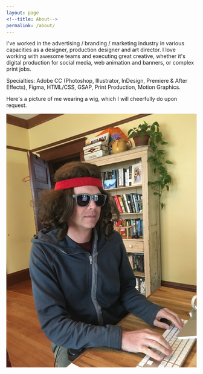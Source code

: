 ```yaml
---
layout: page
<!--title: About-->
permalink: /about/
---
```


I've worked in the advertising / branding / marketing industry in various capacities as a designer, production designer and art director. I love working with awesome teams and executing great creative, whether it's digital production for social media, web animation and banners, or complex print jobs. 

Specialties: Adobe CC (Photoshop, Illustrator, InDesign, Premiere & After Effects), Figma, HTML/CSS, GSAP, Print Production, Motion Graphics.

Here's a picture of me wearing a wig, which I will cheerfully do upon request.

![Barry with a wig](assets/images/barry-wig.jpeg)
